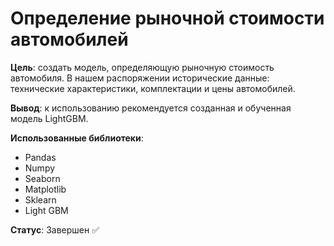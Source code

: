 # Определение рыночной стоимости автомобилей 
 
**Цель**: создать модель, определяющую рыночную стоимость автомобиля. В нашем распоряжении исторические данные: технические характеристики, комплектации и цены автомобилей.

**Вывод**: к использованию рекомендуется созданная и обученная модель LightGBM.

**Использованные библиотеки**:

* Pandas
* Numpy
* Seaborn
* Matplotlib
* Sklearn
* Light GBM

**Статус**: Завершен ✅
